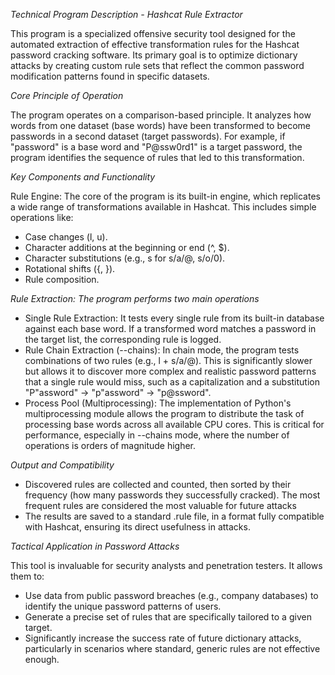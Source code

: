 *Technical Program Description - Hashcat Rule Extractor*

This program is a specialized offensive security tool designed for the automated extraction of effective transformation rules for the Hashcat password cracking software. Its primary goal is to optimize dictionary attacks by creating custom rule sets that reflect the common password modification patterns found in specific datasets.

*Core Principle of Operation*

The program operates on a comparison-based principle. It analyzes how words from one dataset (base words) have been transformed to become passwords in a second dataset (target passwords). For example, if "password" is a base word and "P@ssw0rd1" is a target password, the program identifies the sequence of rules that led to this transformation.

*Key Components and Functionality*

Rule Engine: The core of the program is its built-in engine, which replicates a wide range of transformations available in Hashcat. This includes simple operations like:

- Case changes (l, u).
- Character additions at the beginning or end (^, $).
- Character substitutions (e.g., s for s/a/@, s/o/0).
- Rotational shifts ({, }).
- Rule composition.

*Rule Extraction: The program performs two main operations*

- Single Rule Extraction: It tests every single rule from its built-in database against each base word. If a transformed word matches a password in the target list, the corresponding rule is logged.
- Rule Chain Extraction (--chains): In chain mode, the program tests combinations of two rules (e.g., l + s/a/@). This is significantly slower but allows it to discover more complex and realistic password patterns that a single rule would miss, such as a capitalization and a substitution "P"assword" -> "p"assword" -> "p@ssword".
- Process Pool (Multiprocessing): The implementation of Python's multiprocessing module allows the program to distribute the task of processing base words across all available CPU cores. This is critical for performance, especially in --chains mode, where the number of operations is orders of magnitude higher.

*Output and Compatibility*

- Discovered rules are collected and counted, then sorted by their frequency (how many passwords they successfully cracked). The most frequent rules are considered the most valuable for future attacks
- The results are saved to a standard .rule file, in a format fully compatible with Hashcat, ensuring its direct usefulness in attacks.

*Tactical Application in Password Attacks*

This tool is invaluable for security analysts and penetration testers. It allows them to:

- Use data from public password breaches (e.g., company databases) to identify the unique password patterns of users.
- Generate a precise set of rules that are specifically tailored to a given target.
- Significantly increase the success rate of future dictionary attacks, particularly in scenarios where standard, generic rules are not effective enough.
